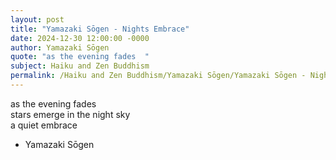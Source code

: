 ```yaml
---
layout: post
title: "Yamazaki Sōgen - Nights Embrace"
date: 2024-12-30 12:00:00 -0000
author: Yamazaki Sōgen
quote: "as the evening fades  "
subject: Haiku and Zen Buddhism
permalink: /Haiku and Zen Buddhism/Yamazaki Sōgen/Yamazaki Sōgen - Nights Embrace
---
```


as the evening fades  
stars emerge in the night sky  
a quiet embrace  


- Yamazaki Sōgen
